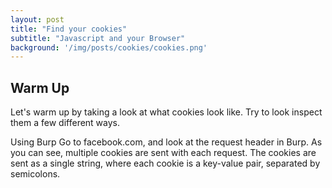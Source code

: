 ```yaml
---
layout: post
title: "Find your cookies"
subtitle: "Javascript and your Browser"
background: '/img/posts/cookies/cookies.png'
---
```


## Warm Up

Let's warm up by taking a look at what cookies look like. Try to look inspect them a few different ways.

Using Burp
Go to facebook.com, and look at the request header in Burp. As you can see, multiple cookies are sent with each request. The cookies are sent as a single string, where each cookie is a key-value pair, separated by semicolons.